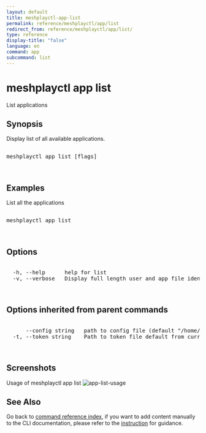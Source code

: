```yaml
---
layout: default
title: meshplayctl-app-list
permalink: reference/meshplayctl/app/list
redirect_from: reference/meshplayctl/app/list/
type: reference
display-title: "false"
language: en
command: app
subcommand: list
---
```


# meshplayctl app list

List applications

## Synopsis

Display list of all available applications.
<pre class='codeblock-pre'>
<div class='codeblock'>
meshplayctl app list [flags]

</div>
</pre> 

## Examples

List all the applications
<pre class='codeblock-pre'>
<div class='codeblock'>
meshplayctl app list

</div>
</pre> 

## Options

<pre class='codeblock-pre'>
<div class='codeblock'>
  -h, --help      help for list
  -v, --verbose   Display full length user and app file identifiers

</div>
</pre>

## Options inherited from parent commands

<pre class='codeblock-pre'>
<div class='codeblock'>
      --config string   path to config file (default "/home/runner/.meshery/config.yaml")
  -t, --token string    Path to token file default from current context

</div>
</pre>

## Screenshots

Usage of meshplayctl app list
![app-list-usage](/assets/img/meshplayctl/app-list.png)

## See Also

Go back to [command reference index](/reference/meshplayctl/), if you want to add content manually to the CLI documentation, please refer to the [instruction](/project/contributing/contributing-cli#preserving-manually-added-documentation) for guidance.
